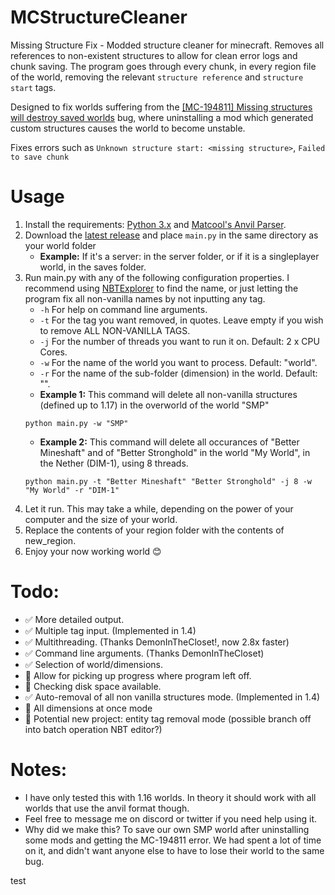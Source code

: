 # MCStructureCleaner

Missing Structure Fix - Modded structure cleaner for minecraft. Removes all references to non-existent structures to allow for clean error logs and chunk saving. The program goes through every chunk, in every region file of the world, removing the relevant `structure reference` and `structure start` tags.

Designed to fix worlds suffering from the [[MC-194811] Missing structures will destroy saved worlds](https://bugs.mojang.com/browse/MC-194811) bug, where uninstalling a mod which generated custom structures causes the world to become unstable.

Fixes errors such as `Unknown structure start: <missing structure>`, `Failed to save chunk`

# Usage

1. Install the requirements: [Python 3.x](https://www.python.org/) and [Matcool's Anvil Parser](https://github.com/matcool/anvil-parser).
2. Download the [latest release](https://github.com/Nyveon/MCStructureCleaner/releases/) and place `main.py` in the same directory as your world folder 
   - **Example:** If it's a server: in the server folder, or if it is a singleplayer world, in the saves folder.
3. Run main.py with any of the following configuration properties. I recommend using [NBTExplorer](https://github.com/jaquadro/NBTExplorer) to find the name, or just letting the program fix all non-vanilla names by not inputting any tag.
   - `-h` For help on command line arguments.
   - `-t` For the tag you want removed, in quotes. Leave empty if you wish to remove ALL NON-VANILLA TAGS.
   - `-j` For the number of threads you want to run it on. Default: 2 x CPU Cores.
   - `-w` For the name of the world you want to process. Default: "world".
   - `-r` For the name of the sub-folder (dimension) in the world. Default: "".
   - **Example 1:** This command will delete all non-vanilla structures (defined up to 1.17) in the overworld of the world "SMP" 
   ```
   python main.py -w "SMP"
   ```
   - **Example 2:** This command will delete all occurances of "Better Mineshaft" and of "Better Stronghold" in the world "My World", in the Nether (DIM-1), using 8 threads. 
   ```
   python main.py -t "Better Mineshaft" "Better Stronghold" -j 8 -w "My World" -r "DIM-1"
   ```
4. Let it run. This may take a while, depending on the power of your computer and the size of your world.
5. Replace the contents of your region folder with the contents of new_region.
6. Enjoy your now working world 😊

# Todo:

- ✅ More detailed output.
- ✅ Multiple tag input. (Implemented in 1.4)
- ✅ Multithreading. (Thanks DemonInTheCloset!, now 2.8x faster)
- ✅ Command line arguments. (Thanks DemonInTheCloset)
- ✅ Selection of world/dimensions.
- 🔲 Allow for picking up progress where program left off.
- 🔲 Checking disk space available.
- ✅ Auto-removal of all non vanilla structures mode. (Implemented in 1.4)
- 🔲 All dimensions at once mode
- 🔲 Potential new project: entity tag removal mode (possible branch off into batch operation NBT editor?)

# Notes:

- I have only tested this with 1.16 worlds. In theory it should work with all worlds that use the anvil format though.
- Feel free to message me on discord or twitter if you need help using it.
- Why did we make this? To save our own SMP world after uninstalling some mods and getting the MC-194811 error. We had spent a lot of time on it, and didn't want anyone else to have to lose their world to the same bug.

test
